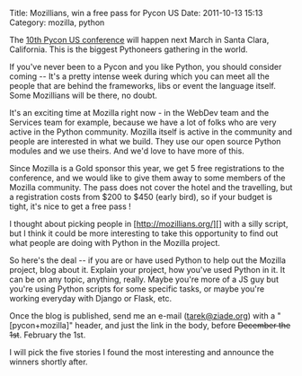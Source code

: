 Title: Mozillians, win a free pass for Pycon US
Date: 2011-10-13 15:13
Category: mozilla, python

The [10th Pycon US conference][] will happen next March in Santa Clara,
California. This is the biggest Pythoneers gathering in the world.   
  
If you've never been to a Pycon and you like Python, you should
consider coming -- It's a pretty intense week during which you can meet
all the people that are behind the frameworks, libs or event the
language itself. Some Mozillians will be there, no doubt.   
  
It's an exciting time at Mozilla right now - in the WebDev team and the
Services team for example, because we have a lot of folks who are very
active in the Python community. Mozilla itself is active in the
community and people are interested in what we build. They use our open
source Python modules and we use theirs. And we'd love to have more of
this.   
  
Since Mozilla is a Gold sponsor this year, we get 5 free registrations
to the conference, and we would like to give them away to some members
of the Mozilla community. The pass does not cover the hotel and the
travelling, but a registration costs from $200 to $450 (early bird), so
if your budget is tight, it's nice to get a free pass !   
  
I thought about picking people in [http://mozillians.org/][] with a
silly script, but I think it could be more interesting to take this
opportunity to find out what people are doing with Python in the Mozilla
project.   
  
So here's the deal -- if you are or have used Python to help out the
Mozilla project, blog about it. Explain your project, how you've used
Python in it. It can be on any topic, anything, really. Maybe you're
more of a JS guy but you're using Python scripts for some specific
tasks, or maybe you're working everyday with Django or Flask, etc.   
  
Once the blog is published, send me an e-mail ([tarek@ziade.org][])
with a "[pycon+mozilla]" header, and just the link in the body, before
~~December the 1st~~. February the 1st.   
  
I will pick the five stories I found the most interesting and announce
the winners shortly after.

  [10th Pycon US conference]: http://us.pycon.org/2012/
  [http://mozillians.org/]: http://mozillians.org/
  [tarek@ziade.org]: mailto:tarek@ziade.org
